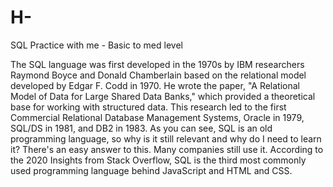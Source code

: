 # H-
SQL Practice with me - Basic to med level 

The SQL language was first developed in the 1970s by IBM researchers Raymond Boyce and Donald Chamberlain based on the relational model developed by Edgar F. Codd in 1970. He wrote the paper, "A Relational Model of Data for Large Shared Data Banks," which provided a theoretical base for working with structured data. This research led to the first Commercial Relational Database Management Systems, Oracle in 1979, SQL/DS in 1981, and DB2 in 1983. As you can see, SQL is an old programming language, so why is it still relevant and why do I need to learn it? There's an easy answer to this. Many companies still use it. According to the 2020 Insights from Stack Overflow, SQL is the third most commonly used programming language behind JavaScript and HTML and CSS.
